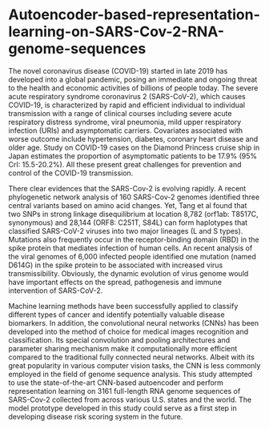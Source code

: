 # Autoencoder-based-representation-learning-on-SARS-Cov-2-RNA-genome-sequences

The novel coronavirus disease (COVID-19) started in late 2019 has developed into a global pandemic, posing an immediate and ongoing threat to the health and economic activities of billions of people today. The severe acute respiratory syndrome coronavirus 2 (SARS-CoV-2), which causes COVID-19, is characterized by rapid and efficient individual to individual transmission with a range of clinical courses including severe acute respiratory distress syndrome, viral pneumonia, mild upper respiratory infection (URIs) and asymptomatic carriers.  Covariates associated with worse outcome include hypertension, diabetes, coronary heart disease and older age. Study on COVID-19 cases on the Diamond Princess cruise ship in Japan estimates the proportion of asymptomatic patients to be 17.9% (95% CrI: 15.5-20.2%). All these present great challenges for prevention and control of the COVID-19 transmission.

There clear evidences that the SARS-Cov-2 is evolving rapidly. A recent phylogenetic network analysis of 160 SARS-Cov-2 genomes identified three central variants based on amino acid changes. Yet, Tang et al found that two SNPs in strong linkage disequilibrium at location 8,782 (orf1ab: T8517C, synonymous) and 28,144 (ORF8: C251T, S84L) can form haplotypes that classified SARS-CoV-2 viruses into two major lineages (L and S types). Mutations also frequently occur in the receptor-binding domain (RBD) in the spike protein that mediates infection of human cells. An recent analysis of the viral genomes of 6,000 infected people identified one mutation (named D614G) in the spike protein to be associated with increased virus transmissibility. Obviously, the dynamic evolution of virus genome would have important effects on the spread, pathogenesis and immune intervention of SARS-CoV-2.

Machine learning methods have been successfully applied to classify different types of cancer and identify potentially valuable disease biomarkers. In addition, the convolutional neural networks (CNNs) has been developed into the method of choice for medical images recognition and classification. Its special convolution and pooling architectures and parameter sharing mechanism make it computationally more efficient compared to the traditional fully connected neural networks. Albeit with its great popularity in various computer vision tasks, the CNN is less commonly employed in the field of genome sequence analysis. This study attempted to use the state-of-the-art CNN-based autoencoder and perform representation learning on 3161 full-length RNA genome sequences of SARS-Cov-2 collected from across various U.S. states and the world. The model prototype developed in this study could serve as a first step in developing disease risk scoring system in the future.
